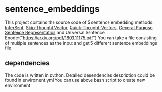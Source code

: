 # sentence_embeddings
This project contains the source code of 5 sentence embedding methods: [InferSent](https://github.com/facebookresearch/InferSent),
[Skip-Thought Vector](https://github.com/tensorflow/models/tree/master/research/skip_thoughts), [Quick-Thought-Vectors](https://github.com/lajanugen/S2V),
[General Purpose Sentence Representation](https://github.com/Maluuba/gensen) and Universal Sentence Enoder("https://arxiv.org/pdf/1803.11175.pdf")
You can take a file consisting of multiple sentences as the input and get 5 different sentence embeddings file

## dependencies
The code is written in python. Detailed dependencies despription could be found in enviroment.yml 
You can use above bash script to create new environment

